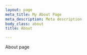 ```yaml
---
layout: page
meta_title: My About Page
meta_description: Meta description
body_class: about
title: About

---
```

About page